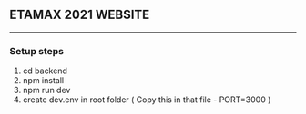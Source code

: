 ## ETAMAX 2021 WEBSITE
---
### Setup steps
1. cd backend
2. npm install
3. npm run dev
4. create dev.env in root folder   ( Copy this in that file - PORT=3000 )